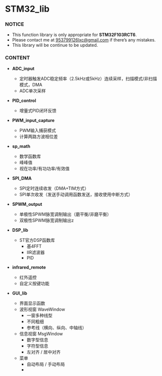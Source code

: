 # STM32_lib

### NOTICE

- This function library is only appropriate for **STM32F103RCT6**.
- Please contact me at 953799126lxc@gmail.com if there’s any mistakes.
- This library will be continue to be updated.

### CONTENT

- **ADC_input**
    - 定时器触发ADC稳定频率（2.5kHz或5kHz）连续采样，扫描模式/非扫描模式，DMA
    - ADC单次采样
- **PID_control**
    - 增量式PID闭环反馈
- **PWM_input_capture**
    - PWM输入捕获模式
    - 计算两路方波相位差
- **sp_math**
    - 数学函数库
    - 峰峰值
    - 视在功率/有功功率/有效值
- **SPI_DMA**
    - SPI定时连续收发（DMA+TIM方式）
    - SPI单次收发（发送手动调用函数发送，接收使用中断方式）
- **SPWM_output**
    - 单极性SPWM脉宽调制输出（磨平衡/非磨平衡）
    - 双极性SPWM脉宽调制输出z
- **DSP_lib**
    - ST官方DSP函数库
        - 基4FFT
        - IIR滤波器
        - PID
- **infrared_remote**
    - 红外遥控
    - 自定义按键功能

- **GUI_lib**
    - 界面显示函数
    - 波形视窗 WaveWindow
        - 一窗多种线型
        - 不同粗细
        - 参考线（横向、纵向、中轴线）
    - 信息视窗 MsgWindow
        - 数字型信息
        - 字符型信息
        - 左对齐 / 居中对齐
    - 菜单
        - 自动布局 / 手动布局
        - 
